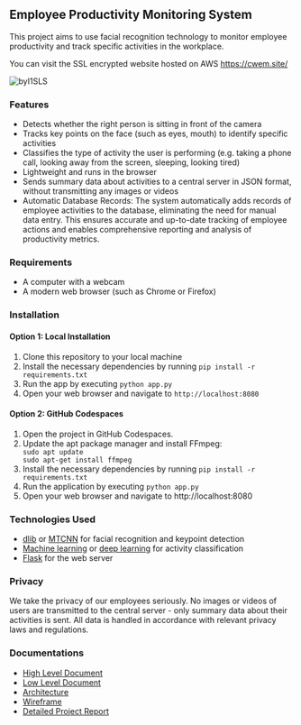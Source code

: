 <h2>Employee Productivity Monitoring System</h2>
<p>This project aims to use facial recognition technology to monitor employee productivity and track specific activities in the workplace.</p>
<p>You can visit the SSL encrypted website hosted on AWS <a href='https://cwem.site'>https://cwem.site/</a> </p>

![byI1SLS](https://github.com/RitikDutta/Company-work-environment-management/assets/30226719/18f4dd2e-bbc5-4e9c-bf02-24a25f73b259)


<h3>Features</h3>
<ul>
  <li>Detects whether the right person is sitting in front of the camera</li>
  <li>Tracks key points on the face (such as eyes, mouth) to identify specific activities</li>
  <li>Classifies the type of activity the user is performing (e.g. taking a phone call, looking away from the screen, sleeping, looking tired)</li>
  <li>Lightweight and runs in the browser</li>
  <li>Sends summary data about activities to a central server in JSON format, without transmitting any images or videos</li>
  <li>Automatic Database Records: The system automatically adds records of employee activities to the database, eliminating the need for manual data entry. This ensures accurate and up-to-date tracking of employee actions and enables comprehensive reporting and analysis of productivity metrics.
</li>
</ul>
<h3>Requirements</h3>
<ul>
  <li>A computer with a webcam</li>
  <li>A modern web browser (such as Chrome or Firefox)</li>
</ul>
<h3>Installation</h3>
<h4>
Option 1: Local Installation
</h4>
<ol>
  <li>Clone this repository to your local machine</li>
  <li>Install the necessary dependencies by running <code>pip install -r requirements.txt</code></li>
  <li>Run the app by executing <code>python app.py</code></li>
  <li>Open your web browser and navigate to <code>http://localhost:8080</code></li>
</ol>
<h4>
Option 2: GitHub Codespaces
</h4>
<ol>
<li>Open the project in GitHub Codespaces.</li>
<li>Update the apt package manager and install FFmpeg:</li>
  <code>sudo apt update
sudo apt-get install ffmpeg</code>
<li>Install the necessary dependencies by running <code>pip install -r requirements.txt</code></li>
<li>Run the application by executing <code>python app.py</code></li>
<li>Open your web browser and navigate to http://localhost:8080</li>
</ol>
<h3>Technologies Used</h3>
<ul>
  <li><a href="http://dlib.net/">dlib</a> or <a href="https://github.com/ipazc/mtcnn">MTCNN</a> for facial recognition and keypoint detection</li>
  <li><a href="https://en.wikipedia.org/wiki/Machine_learning">Machine learning</a> or <a href="https://en.wikipedia.org/wiki/Deep_learning">deep learning</a> for activity classification</li>
  <li><a href="https://flask.palletsprojects.com/">Flask</a> for the web server</li>
</ul>
<h3>Privacy</h3>
<p>We take the privacy of our employees seriously. No images or videos of users are transmitted to the central server - only summary data about their activities is sent. All data is handled in accordance with relevant privacy laws and regulations.</p> 


<h3>Documentations</h3>
<ul>
<li><a href="https://drive.google.com/file/d/1AklwM-ee5oV5-tXLqZOMUypA3-NK9k7q/view?usp=drive_link" target="_blank">High Level Document</a></li>
<li><a href="https://drive.google.com/file/d/1bv3qBY-Y_MwoefvuD7Ghl-Dmeja9cOYJ/view?usp=drive_link" target="_blank">Low Level Document</a></li>
<li><a href="https://drive.google.com/file/d/13nqPTGPSfySnF50K661maTPHLHOMXQVb/view?usp=drive_link" target="_blank">Architecture</a></li>
<li><a href="https://drive.google.com/file/d/1sOjQ_sQB-01kMbWRDC2V7iIgmY16xvu6/view?usp=drive_link" target="_blank">Wireframe</a></li>
<li><a href="https://drive.google.com/file/d/16Y0Kh0AyLUmWiQ7mSjctqdRTUDfTLEIH/view?usp=drive_link" target="_blank">Detailed Project Report</a></li>
</ul>
